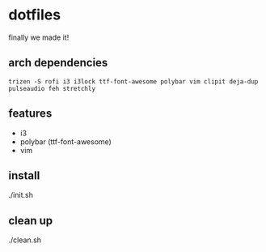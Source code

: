 # dotfiles

finally we made it!

## arch dependencies

```shell
trizen -S rofi i3 i3lock ttf-font-awesome polybar vim clipit deja-dup pulseaudio feh stretchly
```

## features

 * i3
 * polybar (ttf-font-awesome)
 * vim

## install

./init.sh

## clean up

./clean.sh
